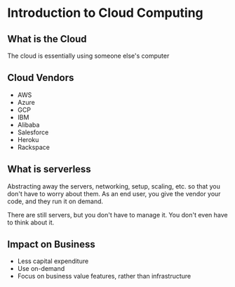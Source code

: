 # Introduction to Cloud Computing

## What is the Cloud

The cloud is essentially using someone else's computer

## Cloud Vendors

- AWS
- Azure
- GCP
- IBM
- Alibaba
- Salesforce
- Heroku
- Rackspace

## What is serverless

Abstracting away the servers, networking, setup, scaling, etc. so that you don't have to worry about them. As an end user, you give the vendor your code, and they run it on demand.

There are still servers, but you don't have to manage it. You don't even have to think about it.

## Impact on Business

- Less capital expenditure
- Use on-demand
- Focus on business value features, rather than infrastructure
